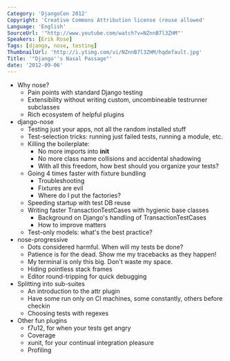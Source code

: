 ```yaml
---
Category: 'DjangoCon 2012'
Copyright: 'Creative Commons Attribution license (reuse allowed'
Language: 'English'
SourceUrl: '"http://www.youtube.com/watch?v=NZnnB7l3ZHM"'
Speakers: [Erik Rose]
Tags: [django, nose, testing]
ThumbnailUrl: 'http://i.ytimg.com/vi/NZnnB7l3ZHM/hqdefault.jpg'
Title: '"Django''s Nasal Passage"'
date: '2012-09-06'
---
```

  * Why nose?
    * Pain points with standard Django testing
    * Extensibility without writing custom, uncombineable testrunner subclasses
    * Rich ecosystem of helpful plugins
  * django-nose
    * Testing just your apps, not all the random installed stuff
    * Test-selection tricks: running just failed tests, running a module, etc.
    * Killing the boilerplate:
      * No more imports into **init**
      * No more class name collisions and accidental shadowing
      * With all this freedom, how best should you organize your tests?
    * Going 4 times faster with fixture bundling
      * Troubleshooting
      * Fixtures are evil
      * Where do I put the factories?
    * Speeding startup with test DB reuse
    * Writing faster TransactionTestCases with hygienic base classes
      * Background on Django's handling of TransactionTestCases
      * How to improve matters
    * Test-only models: what's the best practice?
  * nose-progressive
    * Dots considered harmful. When will my tests be done?
    * Patience is for the dead. Show me my tracebacks as they happen!
    * My terminal is only this big. Don't waste my space.
    * Hiding pointless stack frames
    * Editor round-tripping for quick debugging
  * Splitting into sub-suites
    * An introduction to the attr plugin
    * Have some run only on CI machines, some constantly, others before checkin
    * Choosing tests with regexes
  * Other fun plugins
    * f7u12, for when your tests get angry
    * Coverage
    * xunit, for your continual integration pleasure
    * Profiling


